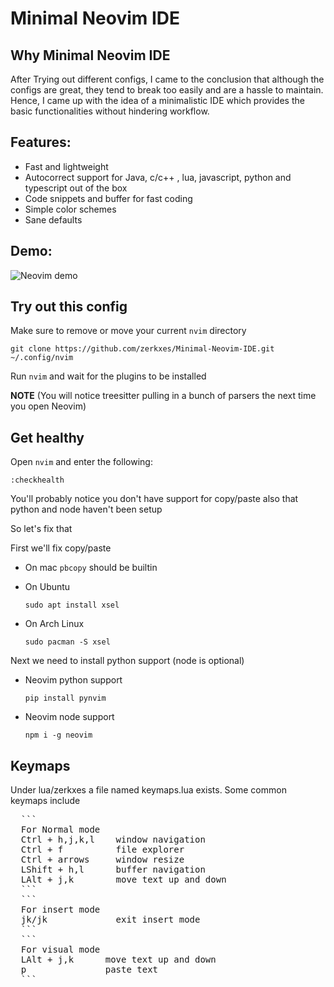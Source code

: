 
# Minimal Neovim IDE

##  Why Minimal Neovim IDE

After Trying out different configs, I came to the conclusion that although the configs are great, they tend to break too easily and are a hassle to maintain. Hence, I came up with the idea of a minimalistic IDE which provides the basic functionalities without hindering workflow. 

## Features: 

 - Fast and lightweight
 - Autocorrect support for Java, c/c++ , lua, javascript, python and typescript out of the box
 - Code snippets and buffer for fast coding
 - Simple color schemes
 - Sane defaults
 ## Demo:
![Neovim demo](https://bose-aniket.onrender.com/static/media/nvim.3b7debf414b97ddee2c4.gif)
## Try out this config

Make sure to remove or move your current `nvim` directory

```
git clone https://github.com/zerkxes/Minimal-Neovim-IDE.git ~/.config/nvim
```

Run `nvim` and wait for the plugins to be installed 

**NOTE** (You will notice treesitter pulling in a bunch of parsers the next time you open Neovim) 

## Get healthy

Open `nvim` and enter the following:

```
:checkhealth
```

You'll probably notice you don't have support for copy/paste also that python and node haven't been setup

So let's fix that

First we'll fix copy/paste

- On mac `pbcopy` should be builtin

- On Ubuntu

  ```
  sudo apt install xsel
  ```

- On Arch Linux

  ```
  sudo pacman -S xsel
  ```

Next we need to install python support (node is optional)

- Neovim python support

  ```
  pip install pynvim
  ```

- Neovim node support

  ```
  npm i -g neovim
  ```
 ## Keymaps
  Under lua/zerkxes a file named keymaps.lua exists. Some common keymaps include
  <pre>
  ```
  For Normal mode
  Ctrl + h,j,k,l    window navigation
  Ctrl + f          file explorer
  Ctrl + arrows     window resize
  LShift + h,l      buffer navigation
  LAlt + j,k        move text up and down
  ```
  ```
  For insert mode
  jk/jk             exit insert mode
  ```
  ```
  For visual mode
  LAlt + j,k      move text up and down
  p               paste text
  ```
  </pre>
